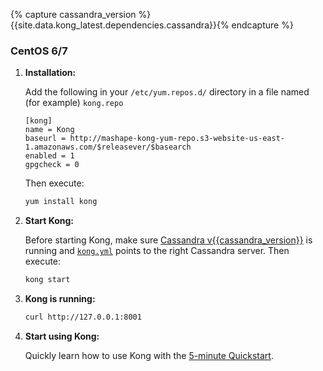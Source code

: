 {% capture cassandra_version %}{{site.data.kong_latest.dependencies.cassandra}}{% endcapture %}

### CentOS 6/7

1. **Installation:**

    Add the following in your `/etc/yum.repos.d/` directory in a file named (for example) `kong.repo`

    ```
    [kong]
    name = Kong
    baseurl = http://mashape-kong-yum-repo.s3-website-us-east-1.amazonaws.com/$releasever/$basearch
    enabled = 1
    gpgcheck = 0
    ```

    Then execute:

    ```bash
    yum install kong
    ```

2. **Start Kong:**

    Before starting Kong, make sure [Cassandra v{{cassandra_version}}](http://cassandra.apache.org/) is running and [`kong.yml`](/docs/{{site.data.kong_latest.version}}/configuration) points to the right Cassandra server. Then execute:


    ```bash
    kong start
    ```

3. **Kong is running:**

    ```bash
    curl http://127.0.0.1:8001
    ```

4. **Start using Kong:**

    Quickly learn how to use Kong with the [5-minute Quickstart](/docs/{{site.data.kong_latest.version}}/quickstart).
